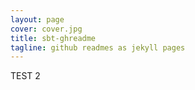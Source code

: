 ```yaml
---
layout: page
cover: cover.jpg
title: sbt-ghreadme
tagline: github readmes as jekyll pages
---
```


TEST 2